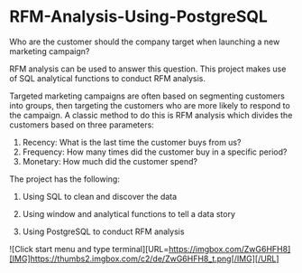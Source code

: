 # RFM-Analysis-Using-PostgreSQL
Who are the customer should the company target when launching a new marketing campaign?

RFM analysis can be used to answer this question. This project makes use of SQL analytical functions to conduct RFM analysis. 

Targeted marketing campaigns are often based on segmenting customers into groups, then targeting the customers who are more likely to respond to the campaign. A classic method to do this is RFM analysis which divides the customers based on three parameters:
1. Recency: What is the last time the customer buys from us?
2. Frequency: How many times did the customer buy in a specific period?
3. Monetary: How much did the customer spend?


The project has the following:

  1. Using SQL to clean and discover the data

  2. Using window and analytical functions to tell a data story

  3. Using PostgreSQL to conduct RFM analysis
  
  
  
  
  ![Click start menu and type terminal][URL=https://imgbox.com/ZwG6HFH8][IMG]https://thumbs2.imgbox.com/c2/de/ZwG6HFH8_t.png[/IMG][/URL]

